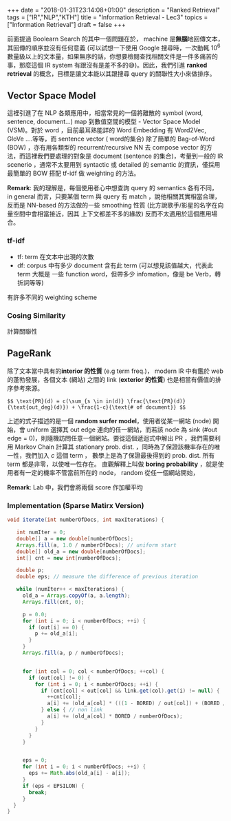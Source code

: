 +++
date =  "2018-01-31T23:14:08+01:00"
description = "Ranked Retrieval"
tags = ["IR","NLP","KTH"]
title =  "Information Retrieval - Lec3"
topics = ["Information Retrieval"]
draft = false
+++

前面提過 Boolearn Search 的其中一個問題在於， machine 是**無腦**地回傳文本，其回傳的順序並沒有任何意義 (可以試想一下使用 Google 搜尋時，一次動輒 <span>$10^6$</span> 數量級以上的文本量，如果無序的話，你想要檢閱查找相關文件是一件多痛苦的事，那麼這個 IR system 有跟沒有是差不多的😅)。因此，我們引進 **ranked retrieval** 的概念，目標是讓文本能以其跟搜尋 query 的關聯性大小來做排序。

<!--more-->

## Vector Space Model

這裡引進了在 NLP 各類應用中，相當常見的一個將離散的 symbol (word, sentence, document...) map 到數值空間的模型 - Vector Space Model (VSM)。對於 word ，目前最耳熟能詳的 Word Embedding 有 Word2Vec, GloVe ....等等，而 sentence vector ( word的集合) 除了簡單的 Bag-of-Word (BOW) ，亦有用各類型的 recurrent/recursive NN 去 compose vector 的方法，而這裡我們要處理的對象是 document (sentence 的集合)，考量到一般的 IR scenerio ，通常不太要用到 syntactic 或 detailed 的 semantic 的資訊，僅採用最簡單的 BOW 搭配 tf-idf 做 weighting 的方法。

**Remark**: 我的理解是，每個使用者心中想查詢 query 的 semantics 各有不同， in
general 而言，只要某個 term 與 query 有 match ，說他相關其實相當合理，反而是
NN-based 的方法做的一些 smoothing 性質 (比方說歌手/影星的名字在向量空間中會相當接近，因其
上下文都差不多的緣故) 反而不太適用於這個應用場合。

### tf-idf

* tf: term 在文本中出現的次數
* df: corpus 中有多少 document 含有此 term (可以想見該值越大，代表此 term 大概是
  一些 function word，但帶多少 infomation，像是 be Verb，轉折詞等等)

有許多不同的 weighting scheme
### Cosing Similarity

計算關聯性

## PageRank

除了文本當中具有的**interior 的性質** (e.g term freq.)， modern IR 中有鑑於 web 的蓬勃發展，各個文本 (網站) 之間的 link (**exterior 的性質**) 也是相當有價值的排序參考來源。

``$$
\text{PR}(d) = c(\sum_{s \in in(d)} \frac{\text{PR}(d)}{\text{out_deg}(d)}) + \frac{1-c}{\text{# of document}}
$$``

上述的式子描述的是一個 **random surfer model**，使用者從某一網站 (node) 開始，會 uniform 選擇其 out edge 連向的任一網站，而若該 node 為 sink (#out edge = 0)，則隨機訪問任意一個網站。要從這個遞迴式中解出 PR ，我們需要利用 Markov Chain 計算其 stationary prob. dist. ，同時為了保證該機率存在的唯一性，我們加入 <span>$c$</span> 這個 term ， 數學上是為了保證最後得到的 prob. dist. 所有 term 都是非零，以使唯一性存在。 直觀解釋上叫做 **boring probability** ，就是使用者有一定的機率不管當前所在的 node， random 從任一個網站開始，

**Remark**: Lab 中，我們會將兩個 score 作加權平均

### Implementation (Sparse Matirx Version)

```java
void iterate(int numberOfDocs, int maxIterations) {

   int numIter = 0;
   double[] a = new double[numberOfDocs];
   Arrays.fill(a, 1.0 / numberOfDocs); // uniform start
   double[] old_a = new double[numberOfDocs];
   int[] cnt = new int[numberOfDocs];

   double p;
   double eps; // measure the difference of previous iteration

   while (numIter++ < maxIterations) {
     old_a = Arrays.copyOf(a, a.length);
     Arrays.fill(cnt, 0);

     p = 0.0;
     for (int i = 0; i < numberOfDocs; ++i) {
       if (out[i] == 0) {
         p += old_a[i];
       }
     }
     Arrays.fill(a, p / numberOfDocs);


     for (int col = 0; col < numberOfDocs; ++col) {
       if (out[col] != 0) {
         for (int i = 0; i < numberOfDocs; ++i) {
           if (cnt[col] < out[col] && link.get(col).get(i) != null) {
             ++cnt[col];
             a[i] += (old_a[col] * (((1 - BORED) / out[col]) + (BORED / numberOfDocs)));
           } else { // non link
             a[i] += (old_a[col] * BORED / numberOfDocs);
           }
         }
       }
     }


     eps = 0;
     for (int i = 0; i < numberOfDocs; ++i) {
       eps += Math.abs(old_a[i] - a[i]);
     }
     if (eps < EPSILON) {
       break;
     }
  }
}
```
